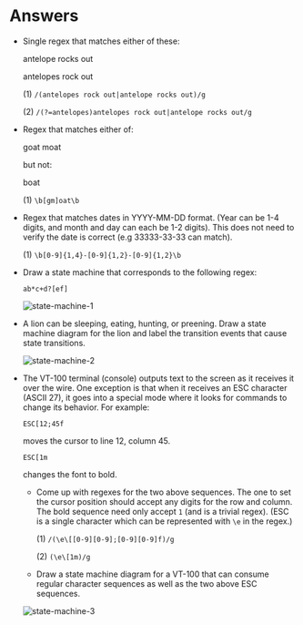 # Answers

* Single regex that matches either of these:

  antelope rocks out

  antelopes rock out

  (1) `/(antelopes rock out|antelope rocks out)/g`

  (2) `/(?=antelopes)antelopes rock out|antelope rocks out/g`

* Regex that matches either of:

  goat
  moat

  but not:

  boat

  (1) `\b[gm]oat\b`

* Regex that matches dates in YYYY-MM-DD format. (Year can be 1-4 digits, and
  month and day can each be 1-2 digits). This does not need to verify the date
  is correct (e.g 33333-33-33 can match).

  (1) `\b[0-9]{1,4}-[0-9]{1,2}-[0-9]{1,2}\b`

* Draw a state machine that corresponds to the following regex:

      ab*c+d?[ef]

  ![state-machine-1](/Sprint-Challenge--Theory-Algorithms/assets/state-machine-1.jpeg)

* A lion can be sleeping, eating, hunting, or preening. Draw a state
  machine diagram for the lion and label the transition events that
  cause state transitions.

  ![state-machine-2](/Sprint-Challenge--Theory-Algorithms/assets/state-machine-2.png)

* The VT-100 terminal (console) outputs text to the screen as it
  receives it over the wire. One exception is that when it receives an
  ESC character (ASCII 27), it goes into a special mode where it looks
  for commands to change its behavior. For example:

      ESC[12;45f

  moves the cursor to line 12, column 45.

      ESC[1m

  changes the font to bold.

  * Come up with regexes for the two above sequences. The one to set the
    cursor position should accept any digits for the row and column. The
    bold sequence need only accept `1` (and is a trivial regex). (ESC is
    a single character which can be represented with `\e` in the regex.)

    (1) `/(\e\[[0-9][0-9];[0-9][0-9]f)/g`

    (2) `(\e\[1m)/g`

  * Draw a state machine diagram for a VT-100 that can consume regular
    character sequences as well as the two above ESC sequences.

  ![state-machine-3](/Sprint-Challenge--Theory-Algorithms/assets/state-machine-3.jpeg)
